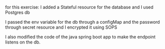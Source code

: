 
for this exercise: I added a Stateful resource for the database and I used Postgres db 


I passed the env variable for the db through a configMap and the password through secret resource and I encrypted it using SOPS

I also modified the code of the java spring boot app to make the endpoint listens on the db.
